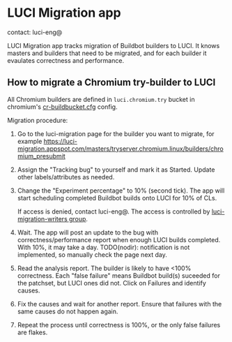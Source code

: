 # LUCI Migration app

contact: luci-eng@

LUCI Migration app tracks migration of Buildbot builders to LUCI.
It knows masters and builders that need to be migrated, and for each builder
it evaulates correctness and performance.

## How to migrate a Chromium try-builder to LUCI

All Chromium builders are defined in `luci.chromium.try` bucket in
chromium's [cr-buildbucket.cfg] config.

Migration procedure:

1.  Go to the luci-migration page for the builder you want to migrate,
    for example
    https://luci-migration.appspot.com/masters/tryserver.chromium.linux/builders/chromium_presubmit
1.  Assign the "Tracking bug" to yourself and mark it as Started.
    Update other labels/attributes as needed.
1.  Change the "Experiment percentage" to 10% (second tick).
    The app will start scheduling completed Buildbot builds onto LUCI for
    10% of CLs.

    If access is denied, contact luci-eng@.
    The access is controlled by
    [luci-migration-writers group](https://chrome-infra-auth.appspot.com/auth/groups/luci-migration-writers).
1.  Wait. The app will post an update to the bug with correctness/performance
    report when enough LUCI builds completed.
    With 10%, it may take a day.
    TODO(nodir): notification is not implemented, so manually check the page
    next day.
1.  Read the analysis report.
    The builder is likely to have <100% correctness.
    Each "false failure" means Buildbot build(s) suceeded for the patchset,
    but LUCI ones did not.
    Click on Failures and identify causes.
1.  Fix the causes and wait for another report.
    Ensure that failures with the same causes do not happen again.
1.  Repeat the process until correctness is 100%, or the only false failures
    are flakes.

[cr-buildbucket.cfg]: https://chromium.googlesource.com/chromium/src/+/infra/config/cr-buildbucket.cfg
